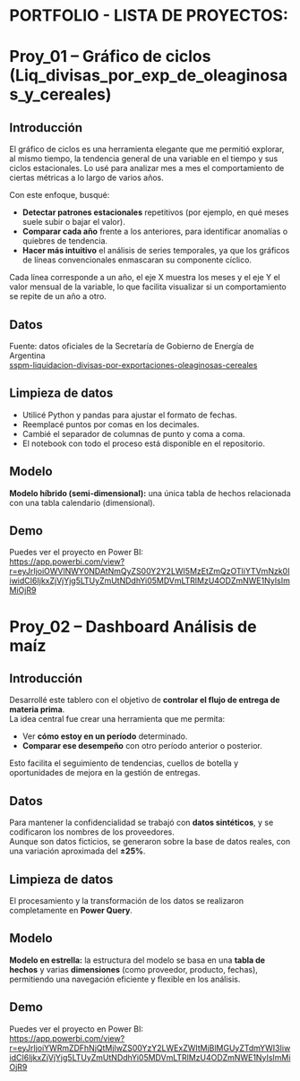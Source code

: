 # PORTFOLIO - LISTA DE PROYECTOS:

# Proy_01 – Gráfico de ciclos (Liq_divisas_por_exp_de_oleaginosas_y_cereales)

## Introducción
El gráfico de ciclos es una herramienta elegante que me permitió explorar, al mismo tiempo, la tendencia general de una variable en el tiempo y sus ciclos estacionales. Lo usé para analizar mes a mes el comportamiento de ciertas métricas a lo largo de varios años.

Con este enfoque, busqué:

- **Detectar patrones estacionales** repetitivos (por ejemplo, en qué meses suele subir o bajar el valor).
- **Comparar cada año** frente a los anteriores, para identificar anomalías o quiebres de tendencia.
- **Hacer más intuitivo** el análisis de series temporales, ya que los gráficos de líneas convencionales enmascaran su componente cíclico.

Cada línea corresponde a un año, el eje X muestra los meses y el eje Y el valor mensual de la variable, lo que facilita visualizar si un comportamiento se repite de un año a otro.

## Datos
Fuente: datos oficiales de la Secretaría de Gobierno de Energía de Argentina  
[sspm-liquidacion-divisas-por-exportaciones-oleaginosas-cereales](https://datos.gob.ar/dataset/sspm-liquidacion-divisas-por-exportaciones-oleaginosas-cereales/archivo/sspm_349.2)

## Limpieza de datos
- Utilicé Python y pandas para ajustar el formato de fechas.
- Reemplacé puntos por comas en los decimales.
- Cambié el separador de columnas de punto y coma a coma.
- El notebook con todo el proceso está disponible en el repositorio.

## Modelo
**Modelo híbrido (semi-dimensional):** una única tabla de hechos relacionada con una tabla calendario (dimensional).

## Demo
Puedes ver el proyecto en Power BI:  
https://app.powerbi.com/view?r=eyJrIjoiOWVlNWY0NDAtNmQyZS00Y2Y2LWI5MzEtZmQzOTliYTVmNzk0IiwidCI6IjkxZjVjYjg5LTUyZmUtNDdhYi05MDVmLTRlMzU4ODZmNWE1NyIsImMiOjR9





# Proy_02 – Dashboard Análisis de maíz

## Introducción
Desarrollé este tablero con el objetivo de **controlar el flujo de entrega de materia prima**.  
La idea central fue crear una herramienta que me permita:

- Ver **cómo estoy en un período** determinado.
- **Comparar ese desempeño** con otro período anterior o posterior.

Esto facilita el seguimiento de tendencias, cuellos de botella y oportunidades de mejora en la gestión de entregas.

## Datos
Para mantener la confidencialidad se trabajó con **datos sintéticos**, y se codificaron los nombres de los proveedores.  
Aunque son datos ficticios, se generaron sobre la base de datos reales, con una variación aproximada del **±25%**.

## Limpieza de datos
El procesamiento y la transformación de los datos se realizaron completamente en **Power Query**.

## Modelo
**Modelo en estrella:** la estructura del modelo se basa en una **tabla de hechos** y varias **dimensiones** (como proveedor, producto, fechas), permitiendo una navegación eficiente y flexible en los análisis.

## Demo
Puedes ver el proyecto en Power BI:  
https://app.powerbi.com/view?r=eyJrIjoiYWRmZDFhNjQtMjIwZS00YzY2LWExZWItMjBlMGUyZTdmYWI3IiwidCI6IjkxZjVjYjg5LTUyZmUtNDdhYi05MDVmLTRlMzU4ODZmNWE1NyIsImMiOjR9

